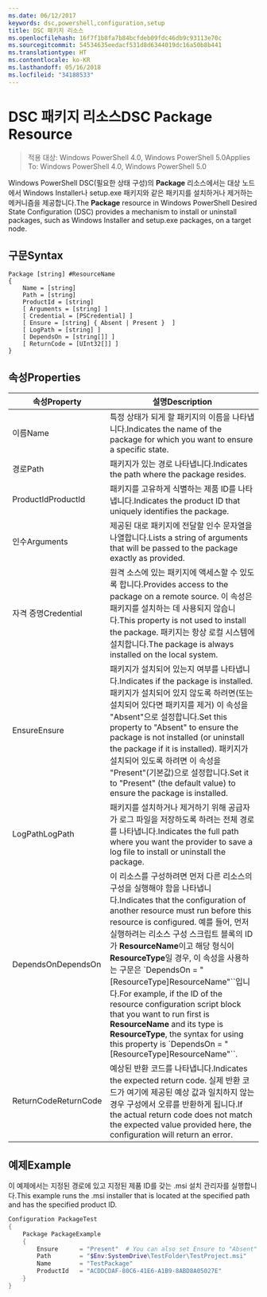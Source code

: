 ```yaml
---
ms.date: 06/12/2017
keywords: dsc,powershell,configuration,setup
title: DSC 패키지 리소스
ms.openlocfilehash: 16f7f1b8fa7b84bcfdeb09fdc46db9c93113e70c
ms.sourcegitcommit: 54534635eedacf531d8d6344019dc16a50b8b441
ms.translationtype: HT
ms.contentlocale: ko-KR
ms.lasthandoff: 05/16/2018
ms.locfileid: "34188533"
---
```

# <a name="dsc-package-resource"></a><span data-ttu-id="7061f-103">DSC 패키지 리소스</span><span class="sxs-lookup"><span data-stu-id="7061f-103">DSC Package Resource</span></span>

> <span data-ttu-id="7061f-104">적용 대상: Windows PowerShell 4.0, Windows PowerShell 5.0</span><span class="sxs-lookup"><span data-stu-id="7061f-104">Applies To: Windows PowerShell 4.0, Windows PowerShell 5.0</span></span>

<span data-ttu-id="7061f-105">Windows PowerShell DSC(필요한 상태 구성)의 **Package** 리소스에서는 대상 노드에서 Windows Installer나 setup.exe 패키지와 같은 패키지를 설치하거나 제거하는 메커니즘을 제공합니다.</span><span class="sxs-lookup"><span data-stu-id="7061f-105">The **Package** resource in Windows PowerShell Desired State Configuration (DSC) provides a mechanism to install or uninstall packages, such as Windows Installer and setup.exe packages, on a target node.</span></span>

## <a name="syntax"></a><span data-ttu-id="7061f-106">구문</span><span class="sxs-lookup"><span data-stu-id="7061f-106">Syntax</span></span>

```
Package [string] #ResourceName
{
    Name = [string]
    Path = [string]
    ProductId = [string]
    [ Arguments = [string] ]
    [ Credential = [PSCredential] ]
    [ Ensure = [string] { Absent | Present }  ]
    [ LogPath = [string] ]
    [ DependsOn = [string[]] ]
    [ ReturnCode = [UInt32[]] ]
}
```

## <a name="properties"></a><span data-ttu-id="7061f-107">속성</span><span class="sxs-lookup"><span data-stu-id="7061f-107">Properties</span></span>
|  <span data-ttu-id="7061f-108">속성</span><span class="sxs-lookup"><span data-stu-id="7061f-108">Property</span></span>  |  <span data-ttu-id="7061f-109">설명</span><span class="sxs-lookup"><span data-stu-id="7061f-109">Description</span></span>   |
|---|---|
| <span data-ttu-id="7061f-110">이름</span><span class="sxs-lookup"><span data-stu-id="7061f-110">Name</span></span>| <span data-ttu-id="7061f-111">특정 상태가 되게 할 패키지의 이름을 나타냅니다.</span><span class="sxs-lookup"><span data-stu-id="7061f-111">Indicates the name of the package for which you want to ensure a specific state.</span></span>|
| <span data-ttu-id="7061f-112">경로</span><span class="sxs-lookup"><span data-stu-id="7061f-112">Path</span></span>| <span data-ttu-id="7061f-113">패키지가 있는 경로 나타냅니다.</span><span class="sxs-lookup"><span data-stu-id="7061f-113">Indicates the path where the package resides.</span></span>|
| <span data-ttu-id="7061f-114">ProductId</span><span class="sxs-lookup"><span data-stu-id="7061f-114">ProductId</span></span>| <span data-ttu-id="7061f-115">패키지를 고유하게 식별하는 제품 ID를 나타냅니다.</span><span class="sxs-lookup"><span data-stu-id="7061f-115">Indicates the product ID that uniquely identifies the package.</span></span>|
| <span data-ttu-id="7061f-116">인수</span><span class="sxs-lookup"><span data-stu-id="7061f-116">Arguments</span></span>| <span data-ttu-id="7061f-117">제공된 대로 패키지에 전달할 인수 문자열을 나열합니다.</span><span class="sxs-lookup"><span data-stu-id="7061f-117">Lists a string of arguments that will be passed to the package exactly as provided.</span></span>|
| <span data-ttu-id="7061f-118">자격 증명</span><span class="sxs-lookup"><span data-stu-id="7061f-118">Credential</span></span>| <span data-ttu-id="7061f-119">원격 소스에 있는 패키지에 액세스할 수 있도록 합니다.</span><span class="sxs-lookup"><span data-stu-id="7061f-119">Provides access to the package on a remote source.</span></span> <span data-ttu-id="7061f-120">이 속성은 패키지를 설치하는 데 사용되지 않습니다.</span><span class="sxs-lookup"><span data-stu-id="7061f-120">This property is not used to install the package.</span></span> <span data-ttu-id="7061f-121">패키지는 항상 로컬 시스템에 설치합니다.</span><span class="sxs-lookup"><span data-stu-id="7061f-121">The package is always installed on the local system.</span></span>|
| <span data-ttu-id="7061f-122">Ensure</span><span class="sxs-lookup"><span data-stu-id="7061f-122">Ensure</span></span>| <span data-ttu-id="7061f-123">패키지가 설치되어 있는지 여부를 나타냅니다.</span><span class="sxs-lookup"><span data-stu-id="7061f-123">Indicates if the package is installed.</span></span> <span data-ttu-id="7061f-124">패키지가 설치되어 있지 않도록 하려면(또는 설치되어 있다면 패키지를 제거) 이 속성을 "Absent"으로 설정합니다.</span><span class="sxs-lookup"><span data-stu-id="7061f-124">Set this property to "Absent" to ensure the package is not installed (or uninstall the package if it is installed).</span></span> <span data-ttu-id="7061f-125">패키지가 설치되어 있도록 하려면 이 속성을 "Present"(기본값)으로 설정합니다.</span><span class="sxs-lookup"><span data-stu-id="7061f-125">Set it to "Present" (the default value) to ensure the package is installed.</span></span>|
| <span data-ttu-id="7061f-126">LogPath</span><span class="sxs-lookup"><span data-stu-id="7061f-126">LogPath</span></span>| <span data-ttu-id="7061f-127">패키지를 설치하거나 제거하기 위해 공급자가 로그 파일을 저장하도록 하려는 전체 경로를 나타냅니다.</span><span class="sxs-lookup"><span data-stu-id="7061f-127">Indicates the full path where you want the provider to save a log file to install or uninstall the package.</span></span>|
| <span data-ttu-id="7061f-128">DependsOn</span><span class="sxs-lookup"><span data-stu-id="7061f-128">DependsOn</span></span> | <span data-ttu-id="7061f-129">이 리소스를 구성하려면 먼저 다른 리소스의 구성을 실행해야 함을 나타냅니다.</span><span class="sxs-lookup"><span data-stu-id="7061f-129">Indicates that the configuration of another resource must run before this resource is configured.</span></span> <span data-ttu-id="7061f-130">예를 들어, 먼저 실행하려는 리소스 구성 스크립트 블록의 ID가 **ResourceName**이고 해당 형식이 **ResourceType**일 경우, 이 속성을 사용하는 구문은 \`DependsOn = "[ResourceType]ResourceName"\`\`입니다.</span><span class="sxs-lookup"><span data-stu-id="7061f-130">For example, if the ID of the resource configuration script block that you want to run first is **ResourceName** and its type is **ResourceType**, the syntax for using this property is \`DependsOn = "[ResourceType]ResourceName"\`\`.</span></span>|
| <span data-ttu-id="7061f-131">ReturnCode</span><span class="sxs-lookup"><span data-stu-id="7061f-131">ReturnCode</span></span>| <span data-ttu-id="7061f-132">예상된 반환 코드를 나타냅니다.</span><span class="sxs-lookup"><span data-stu-id="7061f-132">Indicates the expected return code.</span></span> <span data-ttu-id="7061f-133">실제 반환 코드가 여기에 제공된 예상 값과 일치하지 않는 경우 구성에서 오류를 반환하게 됩니다.</span><span class="sxs-lookup"><span data-stu-id="7061f-133">If the actual return code does not match the expected value provided here, the configuration will return an error.</span></span>|

## <a name="example"></a><span data-ttu-id="7061f-134">예제</span><span class="sxs-lookup"><span data-stu-id="7061f-134">Example</span></span>

<span data-ttu-id="7061f-135">이 예제에서는 지정된 경로에 있고 지정된 제품 ID를 갖는 .msi 설치 관리자를 실행합니다.</span><span class="sxs-lookup"><span data-stu-id="7061f-135">This example runs the .msi installer that is located at the specified path and has the specified product ID.</span></span>

```powershell
Configuration PackageTest
{
    Package PackageExample
    {
        Ensure      = "Present"  # You can also set Ensure to "Absent"
        Path        = "$Env:SystemDrive\TestFolder\TestProject.msi"
        Name        = "TestPackage"
        ProductId   = "ACDDCDAF-80C6-41E6-A1B9-8ABD8A05027E"
    }
}
```